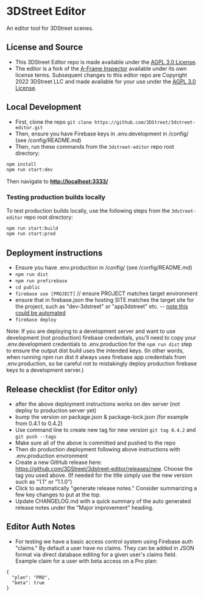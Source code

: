 # 3DStreet Editor

An editor tool for 3DStreet scenes.

## License and Source
* This 3DStreet Editor repo is made available under the [AGPL 3.0 License](LICENSE).
* The editor is a fork of the [A-Frame Inspector]() available under its own license terms. Subsequent changes to this editor repo are Copyright 2022 3DStreet LLC and made available for your use under the [AGPL 3.0 License](LICENSE).

## Local Development

* First, clone the repo `git clone https://github.com/3DStreet/3dstreet-editor.git`
* Then, ensure you have Firebase keys in .env.development in /config/ (see /config/README.md)
* Then, run these commands from the `3dstreet-editor` repo root directory:

```bash
npm install
npm run start:dev
```
Then navigate to __[http://localhost:3333/](http://localhost:3333/)__

### Testing production builds locally
To test production builds locally, use the following steps from the `3dstreet-editor` repo root directory:

```bash
npm run start:build
npm run start:prod
```

## Deployment instructions

* Ensure you have .env.production in /config/ (see /config/README.md)
* `npm run dist`
* `npm run prefirebase`
* `cd public`
* `firebase use [PROJECT]` // ensure PROJECT matches target environment
* ensure that in firebase.json the hosting SITE matches the target site for the project, such as "dev-3dstreet" or "app3dstreet" etc. -- [note this could be automated](https://stackoverflow.com/questions/61331567/firebase-cli-change-hosting-target)
* `firebase deploy`

Note: If you are deploying to a development server and want to use development (not production) firebase credentials, you'll need to copy your .env.development credentials to .env.production for the `npm run dist` step to ensure the output dist build uses the intended keys. (In other words, when running npm run dist it always uses firebase app credentials from .env.production, so be careful not to mistakingly deploy production firebase keys to a development server.)

## Release checklist (for Editor only)

* after the above deployment instructions works on dev server (not deploy to production server yet)
* bump the version on package.json & package-lock.json (for example from 0.4.1 to 0.4.2)
* Use command line to create new tag for new version `git tag 0.4.2` and `git push --tags`
* Make sure all of the above is committed and pushed to the repo
* Then do production deployment following above instructions with .env.production environment
* Create a new GitHub release here: https://github.com/3DStreet/3dstreet-editor/releases/new. Choose the tag you used above. (If needed for the title simply use the new version such as "1.1" or "1.1.0")
* Click to automatically "generate release notes." Consider summarizing a few key changes to put at the top.
* Update CHANGELOG.md with a quick summary of the auto generated release notes under the "Major improvement" heading.

## Editor Auth Notes

* For testing we have a basic access control system using Firebase auth "claims." By default a user have no claims. They can be added in JSON format via direct database editing for a given user's claims field. Example claim for a user with beta access on a Pro plan:
```
{
  "plan": "PRO",
  "beta": true
}
```